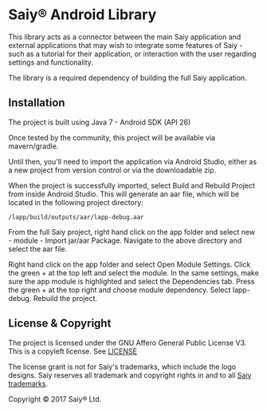 # Saiy® Android Library

This library acts as a connector between the main Saiy application and external applications that may wish to integrate some features of Saiy - such as a tutorial for their application, or interaction with the user regarding settings and functionality.

The library is a required dependency of building the full Saiy application.

## Installation

The project is built using Java 7 - Android SDK (API 26)

Once tested by the community, this project will be available via mavern/gradle.

Until then, you'll need to import the application via Android Studio, either as a new project from version control or via the downloadable zip.

When the project is successfully imported, select Build and Rebuild Project from inside Android Studio. This will generate an aar file, which will be located in the following project directory:

```
/lapp/build/outputs/aar/lapp-debug.aar
```

From the full Saiy project, right hand click on the app folder and select new - module - Import jar/aar Package. Navigate to the above directory and select the aar file.

Right hand click on the app folder and select Open Module Settings. Click the green + at the top left and select the module. In the same settings, make sure the app module is highlighted and select the Dependencies tab. Press the green + at the top right and choose module dependency. Select lapp-debug. Rebuild the project.  

## License & Copyright

The project is licensed under the GNU Affero General Public License V3. This is a copyleft license. See [LICENSE](https://github.com/brandall76/Saiy-PS/blob/master/LICENSE) 

The license grant is not for Saiy's trademarks, which include the logo designs. Saiy reserves all trademark and copyright rights in and to all [Saiy trademarks](https://trademarks.ipo.gov.uk/ipo-tmcase/page/Results/1/UK00003168669?legacySearch=False).

Copyright © 2017 Saiy® Ltd.
